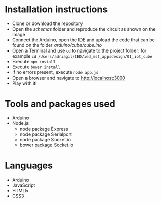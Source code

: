 # Installation instructions
* Clone or download the repository
* Open the *schemas* folder and reproduce the circuit as shown on the image
* Connect the Arduino, open the IDE and upload the code that can be found on the folder *arduino/cube/cube.ino*
* Open a Terminal and use `cd` to navigate to the project folder: for example `cd /Users/adriagil/IED/ied_mst_appsdesign/01_iot_cube`
* Execute `npm install`
* Execute `bower install`
* If no errors present, execute `node app.js`
* Open a browser and navigate to [http://localhost:3000](http://localhost:3000)
* Play with it!

# Tools and packages used
* Arduino
* Node.js
  * node package Express
  * node package Serialport
  * node package Socket.io
  * bower package Socket.io

# Languages
* Arduino
* JavaScript
* HTML5
* CSS3
